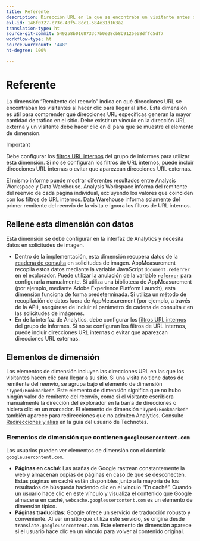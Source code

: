 ```yaml
---
title: Referente
description: Dirección URL en la que se encontraba un visitante antes de hacer clic para ir al sitio.
exl-id: 146f0327-c73c-40f5-8cc1-584e31d163a2
translation-type: ht
source-git-commit: 549258b0168733c7b0e28cb8b9125e68dffd5df7
workflow-type: ht
source-wordcount: '448'
ht-degree: 100%

---
```


# Referente

La dimensión “Remitente del reenvío” indica en qué direcciones URL se encontraban los visitantes al hacer clic para llegar al sitio. Esta dimensión es útil para comprender qué direcciones URL específicas generan la mayor cantidad de tráfico en el sitio. Debe existir un vínculo en la dirección URL externa y un visitante debe hacer clic en él para que se muestre el elemento de dimensión.

>[!IMPORTANT]
>
>Debe configurar los [filtros URL internos](/help/admin/admin/internal-url-filter-admin.md) del grupo de informes para utilizar esta dimensión. Si no se configuran los filtros de URL internos, puede incluir direcciones URL internas o evitar que aparezcan direcciones URL externas.

El mismo informe puede mostrar diferentes resultados entre Analysis Workspace y Data Warehouse. Analysis Workspace informa del remitente del reenvío de cada página individual, excluyendo los valores que coinciden con los filtros de URL internos. Data Warehouse informa solamente del primer remitente del reenvío de la visita e ignora los filtros de URL internos.

## Rellene esta dimensión con datos

Esta dimensión se debe configurar en la interfaz de Analytics y necesita datos en solicitudes de imagen.

* Dentro de la implementación, esta dimensión recupera datos de la [`r`cadena de consulta](/help/implement/validate/query-parameters.md) en solicitudes de imagen. AppMeasurement recopila estos datos mediante la variable JavaScript `document.referrer` en el explorador. Puede utilizar la anulación de la variable [`referrer`](/help/implement/vars/page-vars/referrer.md) para configurarla manualmente. Si utiliza una biblioteca de AppMeasurement (por ejemplo, mediante Adobe Experience Platform Launch), esta dimensión funciona de forma predeterminada. Si utiliza un método de recopilación de datos fuera de AppMeasurement (por ejemplo, a través de la API), asegúrese de incluir el parámetro de cadena de consulta `r` en las solicitudes de imágenes.
* En de la interfaz de Analytics, debe configurar los [filtros URL internos](/help/admin/admin/internal-url-filter-admin.md) del grupo de informes. Si no se configuran los filtros de URL internos, puede incluir direcciones URL internas o evitar que aparezcan direcciones URL externas.

## Elementos de dimensión

Los elementos de dimensión incluyen las direcciones URL en las que los visitantes hacen clic para llegar a su sitio. Si una visita no tiene datos de remitente del reenvío, se agrupa bajo el elemento de dimensión `"Typed/Bookmarked"`. Este elemento de dimensión significa que no hubo ningún valor de remitente del reenvío, como si el visitante escribiera manualmente la dirección del explorador en la barra de direcciones o hiciera clic en un marcador. El elemento de dimensión `"Typed/Bookmarked"` también aparece para redirecciones que no admiten Analytics. Consulte [Redirecciones y alias](/help/technotes/redirects.md) en la guía del usuario de Technotes.

### Elementos de dimensión que contienen `googleusercontent.com`

Los usuarios pueden ver elementos de dimensión con el dominio `googleusercontent.com`.

* **Páginas en caché**: Las arañas de Google rastrean constantemente la web y almacenan copias de páginas en caso de que se desconecten. Estas páginas en caché están disponibles junto a la mayoría de los resultados de búsqueda haciendo clic en el vínculo “En caché”. Cuando un usuario hace clic en este vínculo y visualiza el contenido que Google almacena en caché, `webcache.googleusercontent.com` es un elemento de dimensión típico.
* **Páginas traducidas**: Google ofrece un servicio de traducción robusto y conveniente. Al ver un sitio que utiliza este servicio, se origina desde `translate.googleusercontent.com`. Este elemento de dimensión aparece si el usuario hace clic en un vínculo para volver al contenido original.
